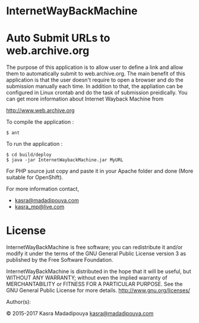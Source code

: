 InternetWayBackMachine
=======================

# Auto Submit URLs to web.archive.org

The purpose of this application is to allow user to define a link and allow them to automatically submit to web.archive.org. 
The main benefit of this application is that the user doesn't require to open a browser and do the submission manually each time.
In addition to that, the appliation can be configured in Linux crontab and do the task of submission preidically.
You can get more information about Internet Wayback Machine from 

http://www.web.archive.org

To compile the application :

    $ ant

To run the application :

    $ cd build/deploy
    $ java -jar InternetWaybackMachine.jar MyURL

For PHP source just copy and paste it in your Apache folder and done (More suitable for OpenShift).

For more information contact,
* kasra@madadipouya.com 
* kasra_mp@live.com

License
=======
InternetWayBackMachine is free software; you can redistribute it and/or modify
it under the terms of the GNU General Public License version 3
as published by the Free Software Foundation.

InternetWayBackMachine is distributed in the hope that it will be useful,
but WITHOUT ANY WARRANTY; without even the implied warranty of
MERCHANTABILITY or FITNESS FOR A PARTICULAR PURPOSE.  See the
GNU General Public License for more details.  <http://www.gnu.org/licenses/>

Author(s):

© 2015-2017 Kasra Madadipouya <kasra@madadipouya.com>

